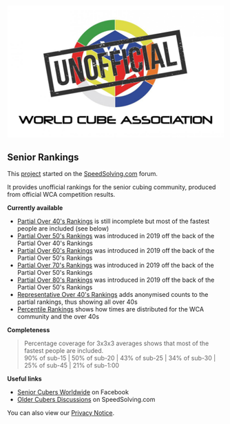 ![alt text](img/logo.jpg "logo")
## Senior Rankings

This [project](https://github.com/Logiqx/wca-ipy) started on the [SpeedSolving.com](https://www.speedsolving.com/forum/threads/how-fast-are-the-over-40s-in-competitions.54128/) forum.

It provides unofficial rankings for the senior cubing community, produced from official WCA competition results.

**Currently available**

* [Partial Over 40's Rankings](Partial_Rankings.md) is still incomplete but most of the fastest people are included (see below)
* [Partial Over 50's Rankings](Partial_Rankings_50.md) was introduced in 2019 off the back of the Partial Over 40's Rankings
* [Partial Over 60's Rankings](Partial_Rankings_60.md) was introduced in 2019 off the back of the Partial Over 50's Rankings
* [Partial Over 70's Rankings](Partial_Rankings_70.md) was introduced in 2019 off the back of the Partial Over 50's Rankings
* [Partial Over 80's Rankings](Partial_Rankings_80.md) was introduced in 2019 off the back of the Partial Over 50's Rankings
* [Representative Over 40's Rankings](Senior_Rankings.md) adds anonymised counts to the partial rankings, thus showing all over 40s
* [Percentile Rankings](Percentile_Rankings.md) shows how times are distributed for the WCA community and the over 40s

**Completeness**

>Percentage coverage for 3x3x3 averages shows that most of the fastest people are included.  
>90% of sub-15 | 50% of sub-20 | 43% of sub-25 | 34% of sub-30 | 25% of sub-45 | 21% of sub-1:00

**Useful links**

* [Senior Cubers Worldwide](https://www.facebook.com/groups/1604105099735401) on Facebook
* [Older Cubers Discussions](https://speedsolving.com/threads/older-cubers-discussions.37405/) on SpeedSolving.com

You can also view our [Privacy Notice](Privacy_Notice.md).
